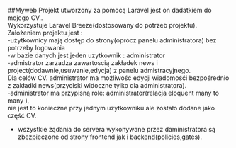 ##Myweb
Projekt utworzony za pomocą  Laravel jest on dadatkiem do mojego CV.. <br>
Wykorzystuje Laravel Breeze(dostosowany do potrzeb projektu).<br>
Założeniem projektu jest : <br>
-użytkownicy mają dostęp do strony(oprócz panelu administratora) bez potrzeby logowania <br>
-w bazie danych jest jeden uzytkownik : administrator <br>
-admistrator zarzadza zawartoscią zakładek news i project(dodawnie,usuwanie,edycja) z panelu admistracyjnego. <br>
Dla celów CV. administrator ma możliwość  edycji wiadomośći bezpośrednio<br>
z zakładki news(przyciski widoczne tylko dla administratora).<br>
-administrator ma przypisną role: administrator(relacja eloquent many to many ),<br>
nie jest to konieczne przy jednym uzytkowniku ale zostało dodane jako część CV.<br>
- wszystkie żądania do servera wykonywane przez daministratora są zbezpieczone od strony frontend jak i backend(policies,gates).<br>
